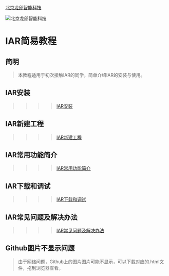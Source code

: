 [北京龙邱智能科技](http://shop36265907.taobao.com)

![北京龙邱智能科技](https://note.youdao.com/yws/api/personal/file/WEB8a51a3385904ba8d4505271e9e9be364?method=download&shareKey=c0de97cb64246fe4120904147dbaf057 "北京龙邱智能科技")

# IAR简易教程

## 简明
>本教程适用于初次接触IAR的同学，简单介绍IAR的安装与使用。

## IAR安装

>>>>[IAR安装](https://github.com/LQ-005/ALL/blob/master/IAR%E7%AE%80%E6%98%93%E6%95%99%E7%A8%8B/IAR%E5%AE%89%E8%A3%85.md)

## IAR新建工程

>>>>[IAR新建工程](https://github.com/LQ-005/ALL/blob/master/IAR%E7%AE%80%E6%98%93%E6%95%99%E7%A8%8B/IAR%E6%96%B0%E5%BB%BA%E5%B7%A5%E7%A8%8B.md)

## IAR常用功能简介

>>>>[IAR常用功能简介](https://github.com/LQ-005/ALL/blob/master/IAR%E7%AE%80%E6%98%93%E6%95%99%E7%A8%8B/IAR%E6%96%B0%E5%BB%BA%E5%B7%A5%E7%A8%8B.md)

## IAR下载和调试

>>>>[IAR下载和调试](https://github.com/LQ-005/ALL/blob/master/IAR%E7%AE%80%E6%98%93%E6%95%99%E7%A8%8B/IAR%E4%B8%8B%E8%BD%BD%E5%92%8C%E8%B0%83%E8%AF%95.md)

## IAR常见问题及解决办法

>>>>[IAR常见问题及解决办法](https://github.com/LQ-005/ALL/blob/master/IAR%E7%AE%80%E6%98%93%E6%95%99%E7%A8%8B/IAR%E5%B8%B8%E8%A7%81%E9%97%AE%E9%A2%98%E5%8F%8A%E8%A7%A3%E5%86%B3%E5%8A%9E%E6%B3%95.md)

## Github图片不显示问题

>由于网络问题，Github上的图片图片可能不显示，可以下载对应的.html文件，拖到浏览器查看。
